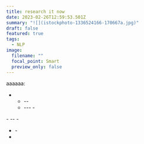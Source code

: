 ```yaml
---
title: research it now
date: 2023-02-26T12:59:53.501Z
summary: "![](istockphoto-1336524166-170667a.jpg)"
draft: false
featured: true
tags:
  - NLP
image:
  filename: ""
  focal_point: Smart
  preview_only: false
---
```

aaaaaa:

* * \-- 
  * \--- - 

\- -- -

* \-
*
